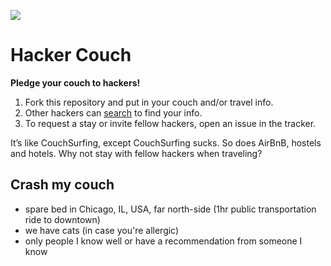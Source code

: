 ![](https://raw.github.com/jancborchardt/hackercouch/master/hackercouch.png)
# Hacker Couch

**Pledge your couch to hackers!**

1. Fork this repository and put in your couch and/or travel info.
2. Other hackers can [search](https://github.com/search?q=hackercouch+berlin) to find your info.
3. To request a stay or invite fellow hackers, open an issue in the tracker.

It’s like CouchSurfing, except CouchSurfing sucks. So does AirBnB, hostels and hotels. Why not stay with fellow hackers when traveling?


## Crash my couch

* spare bed in Chicago, IL, USA, far north-side (1hr public transportation ride to downtown)
* we have cats (in case you're allergic)
* only people I know well or have a recommendation from someone I know